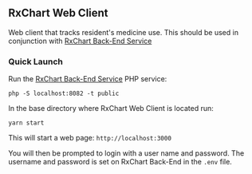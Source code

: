 ## RxChart Web Client

Web client that tracks resident's medicine use.
This should be used in conjunction with [RxChart Back-End Service](https://github.com/RyanNerd/rxchart-app)

### Quick Launch
Run the [RxChart Back-End Service](https://github.com/RyanNerd/rxchart-app) PHP service:

`php -S localhost:8082 -t public`

In the base directory where RxChart Web Client is located run:

`yarn start`

This will start a web page: `http://localhost:3000`

You will then be prompted to login with a user name and password.
The username and password is set on RxChart Back-End in the `.env` file.

